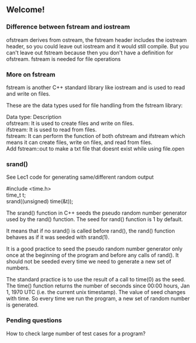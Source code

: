 ## Welcome!

### Difference between fstream and iostream
ofstream derives from ostream, the fstream header includes the iostream header, so you could leave out iostream and it would still compile. But you can't leave out fstream because then you don't have a definition for ofstream. fstream is needed for file operations

### More on fstream
fstream is another C++ standard library like iostream and is used to read and write on files.

These are the data types used for file handling from the fstream library:

Data type: 	Description</br>
ofstream: 	It is used to create files and write on files.</br>
ifstream: 	It is used to read from files.</br>
fstream: 	It can perform the function of both ofstream and ifstream which means it can create files, write on files, and read from files.</br>
Add fstream::out to make a txt file that doesnt exist while using file.open

### srand()

See Lec1 code for generating same/different random output

#include <time.h> </br>
time_t t;</br>
srand((unsigned) time(&t));

The srand() function in C++ seeds the pseudo random number generator used by the rand() function. The seed for rand() function is 1 by default.

It means that if no srand() is called before rand(), the rand() function behaves as if it was seeded with srand(1).

It is a good practice to seed the pseudo random number generator only once at the beginning of the program and before any calls of rand(). It should not be seeded every time we need to generate a new set of numbers.

The standard practice is to use the result of a call to time(0) as the seed. The time() function returns the number of seconds since 00:00 hours, Jan 1, 1970 UTC (i.e. the current unix timestamp). The value of seed changes with time. So every time we run the program, a new set of random number is generated.

### Pending questions
How to check large number of test cases for a program?
